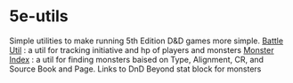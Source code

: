 # 5e-utils
Simple utilities to make running 5th Edition D&D games more simple. 
[Battle Util](./battle-tracker) : a util for tracking initiative and hp of players and monsters
[Monster Index](./monster-index) : a util for finding monsters baised on Type, Alignment, CR, and Source Book and Page. Links to DnD Beyond stat block for monsters 
